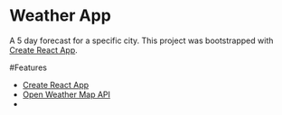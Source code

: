 # Weather App
A 5 day forecast for a specific city.
This project was bootstrapped with [Create React App](https://github.com/facebook/create-react-app).

#Features
 - [Create React App](https://github.com/facebook/create-react-app)
 - [Open Weather Map API](https://openweathermap.org/api)
 - 